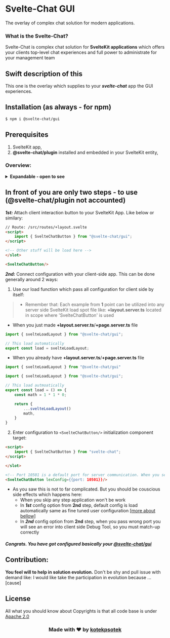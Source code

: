 # Svelte-Chat GUI
The overlay of complex chat solution for modern applications.

### What is the Svelte-Chat?
Svelte-Chat is complex chat solution for **SvelteKit applications** which offers your clients top-level chat experiences and full power to administrate for your management team

## Swift description of this
This one is the overlay which supplies to your ***svelte-chat*** app the GUI experiences.

## Installation (as always - for npm)
```bash
$ npm i @svelte-chat/gui
```

## Prerequisites
1. SvelteKit app,
2. **@svelte-chat/plugin** installed and embedded in your SvelteKit entity,

### Overview:
<details>
    <summary>
        <b>Expandable - open to see</b>
    </summary>
    <h3><b>For clients app</b></h3>
    <ul>
        <li>Chat interaction on page content background</li>
        <img src="https://github.com/kotekpsotek/svelte-chat/tree/main/docs/client/svelteChatInteraction.png" alt="Svelte-Chat Imteraction element">
        <li>Empty Chat List</li>
        <img src="https://github.com/kotekpsotek/svelte-chat/tree/main/docs/client/svelteEmptyChatList.png" alt="Empty chat list">
        <li>Chat lists with some</li>
        <img src="https://github.com/kotekpsotek/svelte-chat/tree/main/docs/client/svelteChatsList.png" alt="Chat list with some chats">
        <li>Particular selected chat</li>
        <img src="https://github.com/kotekpsotek/svelte-chat/tree/main/docs/client/svelteChatBubbles.png" alt="Chat message bubles">
    </ul>
    <br>
    <h3><b>For admins app</b></h3>
    <ul>
        <li>Activiteies required to be an admin and stop</li>
        <ul>
            <li>Signup</li>
            <img src="https://github.com/kotekpsotek/svelte-chat/tree/main/docs/admin/signup.png">
            <li>Signin</li>
            <img src="https://github.com/kotekpsotek/svelte-chat/tree/main/docs/admin/signin.png">
            <li>Logout</li>
            <img src="https://github.com/kotekpsotek/svelte-chat/tree/main/docs/admin/logout.png">
        </ul>
        <li>Admin Panel</li>
        <ul>
            <li>Empty one</li>
            <img src="https://github.com/kotekpsotek/svelte-chat/tree/main/docs/admin/adminPanelEmpty.png">
            <li>One with open cases</li>
            <img src="https://github.com/kotekpsotek/svelte-chat/tree/main/docs/admin/adminPanel.png">
        </ul>
        <li>Chat conversation</li>
        <ul>
            <li>Messages and task/send-bar</li>
            <img src="https://github.com/kotekpsotek/svelte-chat/tree/main/docs/admin/chatConversation.png">
            <li>Chat Management Menu</li>
            <img src="https://github.com/kotekpsotek/svelte-chat/tree/main/docs/admin/chatManagementOptions.png">
        </ul>
    </ul>
</details>

## In front of you are only two steps - to use (@svelte-chat/plugin not accounted)
***1st:*** Attach client interaction button to your SvelteKit App. Like below or similary:
```html
// Route: /src/routes/+layout.svelte
<script>
    import { SvelteChatButton } from "@svelte-chat/gui";
</script>

<!-- Other stuff will be load here -->
</slot>

<SvelteChatButton/>
```

***2nd:*** Connect configuration with your client-side app. This can be done generally around 2 ways:
1. Use our load function which pass all configuration for client side by itself:
<!-- (for my the simplest one) -->
> - Remember that: Each example from **1** point can be utilized into any server side SvelteKit load spot file like: **+layout.server.ts** located in scope where 'SvelteChatButton' is used
- When you just made **+layout.server.ts**/**+page.server.ts** file
```TypeScript
import { svelteLoadLayout } from "@svelte-chat/gui";

// This load automatically
export const load = svelteLoadLayout;
```
- When you already have **+layout.server.ts**/**+page.server.ts** file
```Typescript
import { svelteLoadLayout } from "@svelte-chat/gui"

import { svelteLoadLayout } from "@svelte-chat/gui";

// This load autmoatically
export const load = () => {
    const math = 1 * 1 * 0;

    return {
        ...svelteLoadLayout()
        math,
    }
}
```

2. Enter configuration to ```<SvelteChatButton/>``` initialization component target:

```HTML
<script>
    import { SvelteChatButton } from "svelte-chat";
</script>

</slot>

<!-- Port 10501 is a default port for server communication. When you setup other port, pass here -->
<SvelteChatButton lexConfig={{port: 10501}}/>
```

- As you saw this is not to far complicated. But you should be couscious side effects which happens here:
    - When you skip any step application won't be work
    - In ***1st*** config option from **2nd** step, default config is load automatically same as fine tuned user configuration <u>[more about bellow]</u>
    - In ***2nd*** config option from **2nd** step, when you pass wrong port you will see an error into client side Debug Tool, so you must match-up correctly

<h5>Congrats. You have got configured basically your <u><b>@svelte-chat/gui</b></u></h5>

## Contribution:
**You feel will to help in solution evolution.** Don't be shy and pull issue with demand like: I would like take the participation in evolution because ...[cause]

## License
All what you should know about Copyrights is that all code base is under <u>Apache 2.0</u>

<h3 align="center">Made with ❤️ by <b><a href="https://github.com/kotekpsotek">kotekpsotek</a></b></h3>
